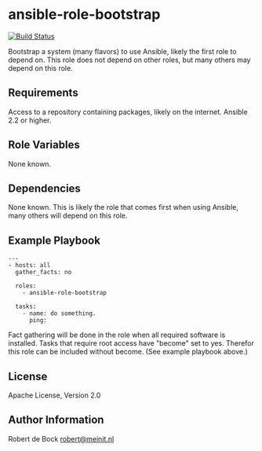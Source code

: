 ansible-role-bootstrap
=========

[![Build Status](https://travis-ci.org/robertdebock/ansible-role-bootstrap.svg?branch=master)](https://travis-ci.org/robertdebock/ansible-role-bootstrap)

Bootstrap a system (many flavors) to use Ansible, likely the first role to depend on. This role does not depend on other roles, but many others may depend on this role.

Requirements
------------

Access to a repository containing packages, likely on the internet.
Ansible 2.2 or higher.

Role Variables
--------------

None known.

Dependencies
------------

None known. This is likely the role that comes first when using Ansible, many others will depend on this role.

Example Playbook
----------------

```
---
- hosts: all
  gather_facts: no

  roles:
    - ansible-role-bootstrap

  tasks:
    - name: do something.
      ping:
```

Fact gathering will be done in the role when all required software is installed.
Tasks that require root access have "become" set to yes. Therefor this role can be included without become. (See example playbook above.)

License
-------

Apache License, Version 2.0

Author Information
------------------

Robert de Bock <robert@meinit.nl>
